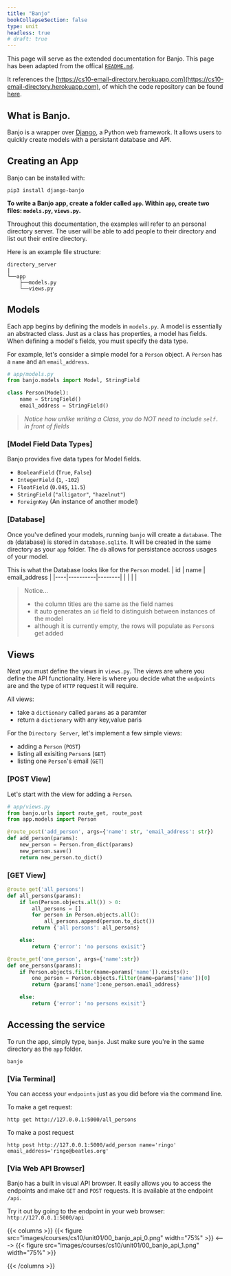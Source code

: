 ```yaml
---
title: "Banjo"
bookCollapseSection: false
type: unit
headless: true
# draft: true
---
```


This page will serve as the extended documentation for Banjo. This page has been adapted from the offical [`README.md`](https://github.com/cproctor/django-banjo#deploying-to-heroku).

It references the [https://cs10-email-directory.herokuapp.com](https://cs10-email-directory.herokuapp.com), of which the code repository can be found [here](https://github.com/the-isf-academy/cs10-email-directory/tree/main).


## What is Banjo. 

Banjo is a wrapper over [Django](https://www.djangoproject.com/), a Python web framework. It allows users to quickly create models with a persistant database and API. 


## Creating an App

Banjo can be installed with:
```shell
pip3 install django-banjo
```

**To write a Banjo app, create a folder called `app`. Within `app`, create two files: `models.py`, `views.py`.** 


Throughout this documentation, the examples will refer to an personal directory server. The user will be able to add people to their directory and list out their entire directory. 

Here is an example file structure:
```shell
directory_server
|
└──app
    ├──models.py
    └──views.py
```

## Models

Each app begins by defining the models in `models.py`. A model is essentially an abstracted class. Just as a class has properties, a model has fields. When defining a model's fields, you must specify the data type. 

For example, let's consider a simple model for a `Person` object. A `Person` has a `name` and an `email_address`.
```python
# app/models.py
from banjo.models import Model, StringField

class Person(Model):
    name = StringField()
    email_address = StringField()
```
> *Notice how unlike writing a Class, you do NOT need to include `self.` in front of fields*

### [Model Field Data Types]

Banjo provides five data types for Model fields.
- `BooleanField` (`True`, `False`)
- `IntegerField` (`1`, `-102`)
- `FloatField` (`0.045`, `11.5`)
- `StringField` (`"alligator"`, `"hazelnut"`)
- `ForeignKey` (An instance of another model)


### [Database]

Once you've defined your models, running `banjo` will create a `database`. The `db` (database) is stored in `database.sqlite`. It will be created in the same directory as your `app` folder. The `db` allows for persistance accross usages of your model. 

This is what the Database looks like for the `Person` model. 
| id | name | email_address | 
|----|----------|--------|
|    |          |        |               
> Notice...
> - the column titles are the same as the field names
> - it auto generates an `id` field to distinguish between instances of the model
> - although it is currently empty, the rows will populate as `Person`s get added 

## Views

Next you must define the views in `views.py`. The views are where you define the API functionality. Here is where you decide what the `endpoints` are and the type of `HTTP` request it will require. 

All views:
- take a `dictionary` called `params` as a paramter
- return a `dictionary` with any key,value paris


For the `Directory Server`, let's implement a few simple views: 
- adding a `Person` (`POST`)
- listing all exisiting `Person`s (`GET`)
- listing one `Person`'s email (`GET`)


### [POST View]
Let's start with the view for adding a `Person`. 

```python {linenos=table}
# app/views.py
from banjo.urls import route_get, route_post
from app.models import Person

@route_post('add_person', args={'name': str, 'email_address': str})
def add_person(params):
    new_person = Person.from_dict(params)
    new_person.save()
    return new_person.to_dict()
```

### [GET View]

```python {linenos=table}
@route_get('all_persons')
def all_persons(params):
    if len(Person.objects.all()) > 0:
        all_persons = []
        for person in Person.objects.all():
            all_persons.append(person.to_dict())
        return {'all persons': all_persons}

    else:
        return {'error': 'no persons exisit'}

@route_get('one_person', args={'name':str})
def one_persons(params):
    if Person.objects.filter(name=params['name']).exists():
        one_person = Person.objects.filter(name=params['name'])[0]
        return {params['name']:one_person.email_address}

    else:
        return {'error': 'no persons exisit'}
```

## Accessing the service

To run the app, simply type, `banjo`. Just make sure you're in the same directory as the `app` folder.
```shell
banjo
``` 

### [Via Terminal]

You can access your `endpoints` just as you did before via the command line. 

To make a get request: 
```shell
http get http://127.0.0.1:5000/all_persons
```

To make a post request
```shell
http post http://127.0.0.1:5000/add_person name='ringo' email_address='ringo@beatles.org'
```

### [Via Web API Browser]

Banjo has a built in visual API browser. It easily allows you to access the endpoints and make `GET` and `POST` requests. It is available at the endpoint `/api`.

Try it out by going to the endpoint in your web browser: `http://127.0.0.1:5000/api`

{{< columns >}}
{{< figure src="images/courses/cs10/unit01/00_banjo_api_0.png" width="75%" >}}
<--->
{{< figure src="images/courses/cs10/unit01/00_banjo_api_1.png" width="75%" >}}


{{< /columns >}}

<!-- 
## Advanced Models

### [Model Methods]

Similar to how when writing a class you can define its functionalities through methods, you can do the same with a Model.

For the `Person` object, we would like to add the functionality of tracking their `age`. 

First, we must add a `total_guesses` field to our model.
```python
# app/models.py
from banjo.models import Model, StringField

class Riddle(Model):
    question = StringField()
    answer = StringField()
    total_guesses = IntegerField()
```

Then, we can do write a custom method to update the `total_guesses` field. 
```python
# app/models.py
from banjo.models import Model, StringField

class Riddle(Model):
    question = StringField()
    answer = StringField()
    total_guesses = IntegerField()

    def increase_guesses(self):
      self.total_guesses = total_guesses + 1
```
> *Notice how when using fields in a method, you DO need to write `self.`*

### [Model Relationships]

## Advanced Views

how to remove an instance of a model 

advanced filtering -->





